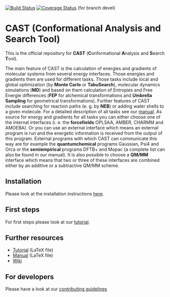 [![Build Status](https://img.shields.io/travis/com/AKEngels/CAST?style=plastic)](https://travis-ci.com/AKEngels/CAST) 
[![Coverage Status](https://img.shields.io/coveralls/github/AKEngels/CAST?style=plastic)](https://coveralls.io/github/AKEngels/CAST?branch=devel&service=github) (for branch devel)



# CAST (Conformational Analysis and Search Tool)
This is the official repository for **CAST** (**C**onformational **A**nalysis and **S**earch **T**ool).

The main feature of CAST is the calculation of energies and gradients of molecular systems from several energy interfaces. Those energies and gradients then are used for different tasks. Those tasks include local and global optimization (by **Monte Carlo** or **TabuSearch**), molecular dynamics simulations (**MD**) and based on them calculation of Entropies and Free Energie differences (**FEP** for alchemical transformations and **Umbrella Sampling** for geometrical transformations). Further features of CAST include searching for reaction paths (e. g. by **NEB**) or adding water shells to a given molecule. For a detailed description of all tasks see our [manual](https://github.com/AKEngels/CAST/blob/devel/manual/castmanual.tex). As source for energy and gradients for all tasks you can either choose one of the internal interfaces (i. e. the **forcefields** OPLSAA, AMBER, CHARMM and AMOEBA). Or you can use an external interface which means an external program is run and the energetic information is received from the output of this program. External programs with which CAST can communicate this way are for example the **quantumchemical** programs Gaussian, Psi4 and Orca or the **semiempirical** programs DFTB+ and Mopac (a complete list can also be found in our manual). It is also possible to choose a **QM/MM** interface which means that two or three of these interfaces are combined either by an additive or a subtractive QM/MM scheme.

## Installation

Please look at the installation instructions [here](https://github.com/AKEngels/CAST/wiki/How-to-build-CAST).

## First steps

For first steps please look at our [tutorial](https://github.com/AKEngels/CAST/blob/devel/manual/Tutorial/LaTeX/Tutorial.tex).

## Further resources

* [Tutorial](https://github.com/AKEngels/CAST/blob/devel/manual/Tutorial/LaTeX/Tutorial.tex) (LaTeX file)
* [Manual](https://github.com/AKEngels/CAST/blob/devel/manual/castmanual.tex) (LaTeX file)
* [Wiki](https://github.com/AKEngels/CAST/wiki)

## For developers

Please have a look at our [contributing guidelines](https://github.com/AKEngels/CAST/blob/devel/CONTRIBUTING.md)


